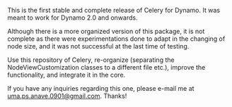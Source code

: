 This is the first stable and complete release of Celery for Dynamo. It was meant to work for Dynamo 2.0 and onwards.

Although there is a more organized version of this package, it is not complete as there were experimentations done to adapt in the changing of node size, and it was not successful at the last time of testing.

Use this repository of Celery, re-organize (separating the NodeViewCustomization classes to a different file etc.), improve the functionality, and integrate it in the core.

If you have any inquiries regarding this one, please e-mail me at uma.ps.anave.0901@gmail.com. Thanks!
